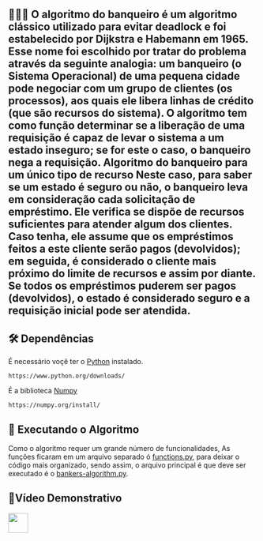 <h2> 👨🏻‍💻 O algoritmo do banqueiro é um algoritmo clássico utilizado para evitar deadlock e foi estabelecido por Dijkstra e Habemann em 1965. Esse nome foi escolhido por tratar do problema através da seguinte analogia: um banqueiro (o Sistema Operacional) de uma pequena cidade pode negociar com um grupo de clientes (os processos), aos quais ele libera linhas de crédito (que são recursos do sistema). O algoritmo tem como função determinar se a liberação de uma requisição é capaz de levar o sistema a um estado inseguro; se for este o caso, o banqueiro nega a requisição. Algoritmo do banqueiro para um único tipo de recurso Neste caso, para saber se um estado é seguro ou não, o banqueiro leva em consideração cada solicitação de empréstimo. Ele verifica se dispõe de recursos suficientes para atender algum dos clientes. Caso tenha, ele assume que os empréstimos feitos a este cliente serão pagos (devolvidos); em seguida, é considerado o cliente mais próximo do limite de recursos e assim por diante. Se todos os empréstimos puderem ser pagos (devolvidos), o estado é considerado seguro e a requisição inicial pode ser atendida.</h2>


<h2>🛠 Dependências</h2>

É necessário voçê ter o [Python](https://en.wikipedia.org/wiki/Python_(programming_language)) instalado.
```
https://www.python.org/downloads/
```
É a biblioteca [Numpy](https://numpy.org/)
```
https://numpy.org/install/
```

<h2>🚀 Executando o Algoritmo</h2>

Como o algoritmo requer um grande número de funcionalidades, As funções ficaram em um arquivo separado ó [functions.py](https://github.com/jose-rgb/bankers-algorithm/blob/main/functions.py), para deixar o código mais organizado, sendo assim, o arquivo principal é que deve ser executado é o [bankers-algorithm.py](https://github.com/jose-rgb/bankers-algorithm/blob/main/bankers-algorithm.py).

<h2>🎥Vídeo Demonstrativo </h2>
<a href="https://youtu.be/VnJoLpywogw">
    <img align="center" src="https://image.flaticon.com/icons/png/512/1384/1384060.png"  height="40" width="40" />
<a>
